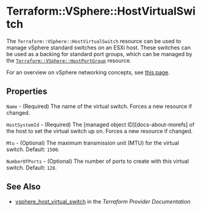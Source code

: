 # Terraform::VSphere::HostVirtualSwitch

The `Terraform::VSphere::HostVirtualSwitch` resource can be used to manage vSphere
standard switches on an ESXi host. These switches can be used as a backing for
standard port groups, which can be managed by the
[`Terraform::VSphere::HostPortGroup`][host-port-group] resource.

For an overview on vSphere networking concepts, see [this
page][ref-vsphere-net-concepts].

[host-port-group]: /docs/providers/vsphere/r/host_port_group.html
[ref-vsphere-net-concepts]: https://docs.vmware.com/en/VMware-vSphere/6.5/com.vmware.vsphere.networking.doc/GUID-2B11DBB8-CB3C-4AFF-8885-EFEA0FC562F4.html

## Properties

`Name` - (Required) The name of the virtual switch. Forces a new resource if changed.

`HostSystemId` - (Required) The [managed object ID][docs-about-morefs] of the host to set the virtual switch up on. Forces a new resource if changed.

`Mtu` - (Optional) The maximum transmission unit (MTU) for the virtual switch. Default: `1500`.

`NumberOfPorts` - (Optional) The number of ports to create with this virtual switch. Default: `128`.


## See Also

* [vsphere_host_virtual_switch](https://www.terraform.io/docs/providers/vsphere/r/host_virtual_switch.html) in the _Terraform Provider Documentation_